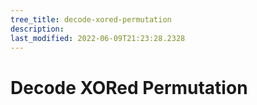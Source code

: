 ```yaml
---
tree_title: decode-xored-permutation
description: 
last_modified: 2022-06-09T21:23:28.2328
---
```


# Decode XORed Permutation
